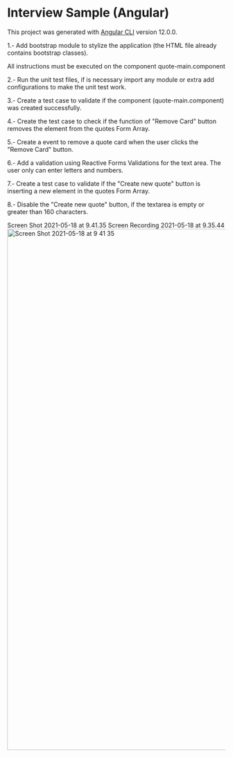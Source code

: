 # Interview Sample (Angular)

This project was generated with [Angular CLI](https://github.com/angular/angular-cli) version 12.0.0.

1.- Add bootstrap module to stylize the application (the HTML file already contains bootstrap classes).

All instructions must be executed on the component quote-main.component

2.- Run the unit test files, if is necessary import any module or extra add configurations to make the unit test work. 

3.- Create a test case to validate if the component (quote-main.component) was created successfully.

4.- Create the test case to check if the function of "Remove Card" button removes the element from the quotes Form Array.

5.- Create a event to remove a quote card when the user clicks the "Remove Card" button.

6.- Add a validation using Reactive Forms Validations for the text area. The user only can enter letters and numbers.

7.- Create a test case to validate if the "Create new quote" button is inserting a new element in the quotes Form Array. 

8.- Disable the "Create new quote" button, if the textarea is empty or greater than 160 characters.

Screen Shot 2021-05-18 at 9.41.35
Screen Recording 2021-05-18 at 9.35.44<img width="1203" alt="Screen Shot 2021-05-18 at 9 41 35" src="https://user-images.githubusercontent.com/60264238/120689752-0be3fb80-c46a-11eb-9675-3aa4a6dd8d80.png">

